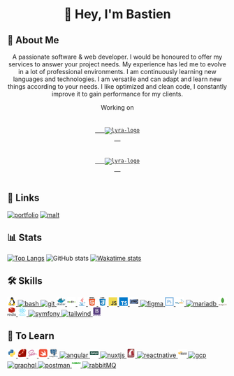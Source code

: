 <link href="https://unpkg.com/tailwindcss@^2/dist/tailwind.min.css" rel="stylesheet">
<h1 align="center">👋 Hey, I'm Bastien</h1>

## 🚀 About Me
<p align="center">
A passionate software & web developer. I would be honoured to offer my services to answer your project needs. My experience has led me to evolve in a lot of professional environments. I am continuously learning new languages and technologies. I am versatile and can adapt and learn new things according to your needs. I like optimized and clean code, I constantly improve it to gain performance for my clients.
</p>

<p align="center">
 Working on
 <br>
 <code>
  <a href="https://github.com/LyraMC">
   <img class="transform motion-safe:hover:scale-110" src="https://avatars.githubusercontent.com/u/76408197?s=200&v=4" alt="lyra-logo" width="40px" height="40px" title="LyraMC" />
  </a>
 </code>
 <code>
  <a href="https://github.com/ArkaneMC">
   <img src="https://avatars.githubusercontent.com/u/88169444?s=200&v=4" alt="lyra-logo" width="40px" height="40px" title="ArkaneMC" />
  </a>
 </code>
</p>


## 🔗 Links
[![portfolio](https://img.shields.io/badge/my_portfolio-000?style=for-the-badge&logo=ko-fi&logoColor=white)](https:/bsnk.tk/)
[![malt](https://img.shields.io/badge/-Malt-red?style=for-the-badge&logo=ko-fi&logoColor=white)](https://www.malt.fr/profile)

## 📊 Stats

[![Top Langs](https://github-readme-stats.vercel.app/api/top-langs/?username=rootxls&langs_count=10&theme=dracula)](https://github.com/rootxls?tab=repositories)
![GitHub stats](https://github-readme-stats.vercel.app/api?username=rootxls&show_icons=true&theme=dracula&count_private=true&include_all_commits=true)
[![Wakatime stats](https://github-readme-stats.vercel.app/api/wakatime?username=bsnk&layout=compact&theme=dracula)](https://github.com/anuraghazra/github-readme-stats)


## 🛠 Skills


<p align="left"> 

<a href="https://www.linux.org/" target="_blank"> 
<img src="https://raw.githubusercontent.com/devicons/devicon/master/icons/linux/linux-original.svg" alt="linux" height="20"/> 
</a> 

<a href="https://www.gnu.org/software/bash/" target="_blank"> 
<img src="https://www.vectorlogo.zone/logos/gnu_bash/gnu_bash-icon.svg" alt="bash" height="20"/> 
</a> 

<a href="https://git-scm.com/" target="_blank"> 
<img src="https://www.vectorlogo.zone/logos/git-scm/git-scm-icon.svg" alt="git" height="20"/> 
</a>

<a href="https://www.docker.com/" target="_blank"> 
<img src="https://raw.githubusercontent.com/devicons/devicon/master/icons/docker/docker-original-wordmark.svg" alt="docker" height="20"/> 
</a>

<a href="https://nodejs.org" target="_blank"> 
<img src="https://raw.githubusercontent.com/devicons/devicon/master/icons/nodejs/nodejs-original-wordmark.svg" alt="nodejs" height="20"/> 
</a>

<a href="https://www.java.com" target="_blank"> 
  <img src="https://raw.githubusercontent.com/devicons/devicon/master/icons/java/java-original.svg" alt="java" height="20"/> 
</a>

<a href="https://www.w3.org/html/" target="_blank"> 
<img src="https://raw.githubusercontent.com/devicons/devicon/master/icons/html5/html5-original-wordmark.svg" alt="html5" height="20"/> 
</a> 

<a href="https://www.w3schools.com/css/" target="_blank"> 
<img src="https://raw.githubusercontent.com/devicons/devicon/master/icons/css3/css3-original-wordmark.svg" alt="css3" height="20"/> 
</a>

<a href="https://developer.mozilla.org/en-US/docs/Web/JavaScript" target="_blank"> 
<img src="https://raw.githubusercontent.com/devicons/devicon/master/icons/javascript/javascript-original.svg" alt="javascript" height="20"/> 
</a> 

<a href="https://www.typescriptlang.org/" target="_blank"> 
<img src="https://raw.githubusercontent.com/devicons/devicon/master/icons/typescript/typescript-original.svg" alt="typescript" height="20"/> 
</a> 

<a href="https://www.php.net" target="_blank"> 
<img src="https://raw.githubusercontent.com/devicons/devicon/master/icons/php/php-original.svg" alt="php" height="20"/> 
</a> 

<a href="https://www.figma.com/" target="_blank"> 
<img src="https://www.vectorlogo.zone/logos/figma/figma-icon.svg" alt="figma" height="20"/> 
</a> 

<a href="https://www.photoshop.com/en" target="_blank"> 
<img src="https://raw.githubusercontent.com/devicons/devicon/master/icons/photoshop/photoshop-line.svg" alt="photoshop" height="20"/> 
</a> 

<a href="https://www.mysql.com/" target="_blank">
<img src="https://raw.githubusercontent.com/devicons/devicon/master/icons/mysql/mysql-original-wordmark.svg" alt="mysql" height="20"/>
</a>

<a href="https://mariadb.org/" target="_blank">
<img src="https://www.vectorlogo.zone/logos/mariadb/mariadb-icon.svg" alt="mariadb" height="20"/>
</a>

<a href="https://www.mongodb.com/" target="_blank"> 
<img src="https://raw.githubusercontent.com/devicons/devicon/master/icons/mongodb/mongodb-original-wordmark.svg" alt="mongodb" height="20"/> 
</a> 

<a href="https://redis.io" target="_blank"> 
<img src="https://raw.githubusercontent.com/devicons/devicon/master/icons/redis/redis-original-wordmark.svg" alt="redis" height="20"/> 
</a> 

<a href="https://reactjs.org/" target="_blank"> 
<img src="https://raw.githubusercontent.com/devicons/devicon/master/icons/react/react-original-wordmark.svg" alt="react" height="20"/> 
</a> 

<a href="https://symfony.com" target="_blank"> 
<img src="https://symfony.com/logos/symfony_black_03.svg" alt="symfony" height="20"/> 
</a> 

<a href="https://tailwindcss.com/" target="_blank"> 
<img src="https://www.vectorlogo.zone/logos/tailwindcss/tailwindcss-icon.svg" alt="tailwind" height="20"/> 
</a> 

<a href="https://getbootstrap.com" target="_blank"> 
<img src="https://raw.githubusercontent.com/devicons/devicon/master/icons/bootstrap/bootstrap-plain-wordmark.svg" alt="bootstrap" height="20"/> 
</a> 
</p>

## 📖 To Learn

<p align="left" height="50%"> 

<a href="https://www.python.org" target="_blank"> 
<img src="https://raw.githubusercontent.com/devicons/devicon/master/icons/python/python-original.svg" alt="python" height="20"/> 
</a> 

<a href="https://www.ruby-lang.org/en/" target="_blank"> 
<img src="https://raw.githubusercontent.com/devicons/devicon/master/icons/ruby/ruby-original.svg" alt="ruby" height="20"/> 
</a> 

<a href="https://sass-lang.com" target="_blank"> 
<img src="https://raw.githubusercontent.com/devicons/devicon/master/icons/sass/sass-original.svg" alt="sass" height="20"/> 
</a> 

<a href="https://developer.apple.com/swift/" target="_blank"> 
<img src="https://raw.githubusercontent.com/devicons/devicon/master/icons/swift/swift-original.svg" alt="swift" height="20"/> 
</a> 

<a href="https://www.postgresql.org" target="_blank"> 
<img src="https://raw.githubusercontent.com/devicons/devicon/master/icons/postgresql/postgresql-original-wordmark.svg" alt="postgresql" height="20"/> 
</a>

<a href="https://angular.io" target="_blank">
<img src="https://angular.io/assets/images/logos/angular/angular.svg" alt="angular" height="20"/>
</a>

<a href="https://www.djangoproject.com/" target="_blank"> 
<img src="https://raw.githubusercontent.com/devicons/devicon/master/icons/django/django-original.svg" alt="django" height="20"/> 
</a> 

<a href="https://nuxtjs.org/" target="_blank"> 
<img src="https://www.vectorlogo.zone/logos/nuxtjs/nuxtjs-icon.svg" alt="nuxtjs" height="20"/> 
</a> 

<a href="https://rubyonrails.org" target="_blank"> 
<img src="https://raw.githubusercontent.com/devicons/devicon/master/icons/rails/rails-original-wordmark.svg" alt="rails" height="20"/> 
</a> 

<a href="https://reactnative.dev/" target="_blank"> 
<img src="https://reactnative.dev/img/header_logo.svg" alt="reactnative" height="20"/> 
</a> 

<a href="https://aws.amazon.com" target="_blank">
<img src="https://raw.githubusercontent.com/devicons/devicon/master/icons/amazonwebservices/amazonwebservices-original-wordmark.svg" alt="aws" height="20"/>
</a>

<a href="https://cloud.google.com" target="_blank"> 
<img src="https://www.vectorlogo.zone/logos/google_cloud/google_cloud-icon.svg" alt="gcp" height="20"/>
</a>

<a href="https://graphql.org" target="_blank">
<img src="https://www.vectorlogo.zone/logos/graphql/graphql-icon.svg" alt="graphql" height="20"/>
</a>

<a href="https://postman.com" target="_blank"> 
<img src="https://www.vectorlogo.zone/logos/getpostman/getpostman-icon.svg" alt="postman" height="20"/> 
</a>

<a href="https://www.nginx.com" target="_blank"> 
<img src="https://raw.githubusercontent.com/devicons/devicon/master/icons/nginx/nginx-original.svg" alt="nginx" height="20"/> 
</a>

<a href="https://www.rabbitmq.com" target="_blank"> 
<img src="https://www.vectorlogo.zone/logos/rabbitmq/rabbitmq-icon.svg" alt="rabbitMQ" height="20"/> 
</a> 
</p>
